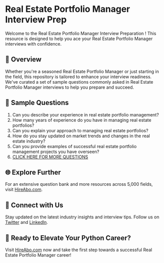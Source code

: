 # Real Estate Portfolio Manager Interview Prep

Welcome to the Real Estate Portfolio Manager Interview Preparation ! This resource is designed to help you ace your Real Estate Portfolio Manager interviews with confidence.

## 🚀 Overview

Whether you're a seasoned Real Estate Portfolio Manager or just starting in the field, this repository is tailored to enhance your interview readiness. We've curated a set of sample questions commonly asked in Real Estate Portfolio Manager interviews to help you prepare and succeed.

## 📝 Sample Questions

1. Can you describe your experience in real estate portfolio management?
2. How many years of experience do you have in managing real estate portfolios?
3. Can you explain your approach to managing real estate portfolios?
4. How do you stay updated on market trends and changes in the real estate industry?
5. Can you provide examples of successful real estate portfolio management projects you have overseen?
6. [CLICK HERE FOR MORE QUESTIONS](https://hireabo.com/job/21_1_13/Real%20Estate%20Portfolio%20Manager)

## 🌐 Explore Further

For an extensive question bank and more resources across 5,000 fields, visit [HireAbo.com](https://www.hireabo.com).

## 📱 Connect with Us

Stay updated on the latest industry insights and interview tips. Follow us on [Twitter](https://twitter.com/hireabo) and [LinkedIn](https://www.linkedin.com/in/hire-abo-3609972a8/).

## 🚀 Ready to Elevate Your Python Career?

Visit [HireAbo.com](https://www.hireabo.com) now and take the first step towards a successful Real Estate Portfolio Manager career!